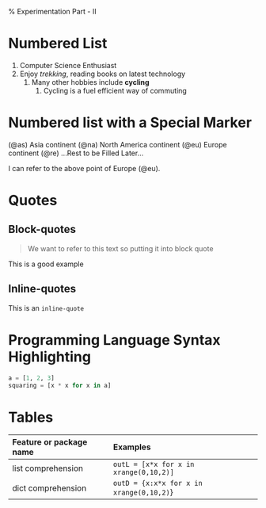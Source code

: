 % Experimentation Part - II

# Numbered List

1. Computer Science Enthusiast
1. Enjoy *trekking*, reading books on latest technology
   1. Many other hobbies include **cycling**
      1. Cycling is a fuel efficient way of commuting

# Numbered list with a Special Marker

(@as) Asia continent
(@na) North America continent
(@eu) Europe continent
(@re) ...Rest to be Filled Later...

I can refer to the above point of Europe (@eu).

# Quotes

## Block-quotes

> We want to refer to this text so
> putting it into block quote

This is a good example

## Inline-quotes

This is an `inline-quote`

# Programming Language Syntax Highlighting

```python
a = [1, 2, 3]
squaring = [x * x for x in a]
```

# Tables

| Feature or package name | Examples |
| :------- | :----------- |
| list comprehension | `outL = [x*x for x in xrange(0,10,2)]` |
| dict comprehension | `outD = {x:x*x for x in xrange(0,10,2)`} |

